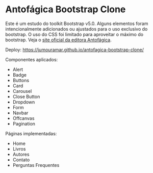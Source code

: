 # Antofágica Bootstrap Clone

Este é um estudo do toolkit Bootstrap v5.0. Alguns elementos foram intencionalmente adicionados ou ajustados para o uso exclusivo do bootstrap. O uso do CSS foi limitado para aproveitar o máximo do bootstrap. Veja o [site oficial da editora Antofágica](https://www.antofagica.com.br/).

Deploy: https://jumouramar.github.io/antofagica-bootstrap-clone/

Componentes aplicados:
- Alert
- Badge
- Buttons
- Card
- Carousel
- Close Button
- Dropdown
- Form
- Navbar
- Offcanvas
- Pagination

Páginas implementadas:
- Home
- Livros
- Autores
- Contato
- Perguntas Frequentes
